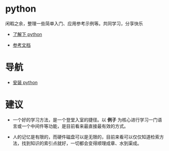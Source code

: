 # python

闲暇之余，整理一些简单入门、应用参考示例等。共同学习，分享快乐

- [了解下 python](./introduction.md)

- [参考文档](./reference.md)

# 导航

- [安装 python](./install/)

# 建议

- 一个好的学习方法，是一个登堂入室的捷径。以 **例子** 为核心进行学习一门语言或一个中间件等功能，是目前看来最直接最有效的方式。

- 人的记忆是有限的，而硬件磁盘可以是无限的，目前来看可以仅仅知道检索方法，找到知识的索引点就好，一切都会变得顺理成章、水到渠成。
